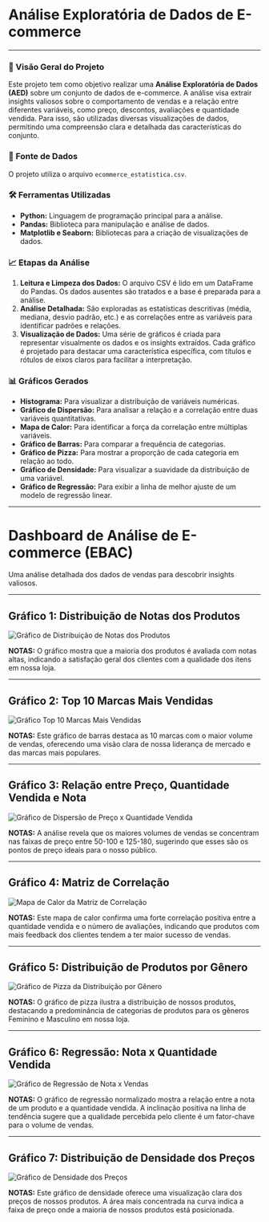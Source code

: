 # Análise Exploratória de Dados de E-commerce

---

### 📖 Visão Geral do Projeto

Este projeto tem como objetivo realizar uma **Análise Exploratória de Dados (AED)** sobre um conjunto de dados de e-commerce. A análise visa extrair insights valiosos sobre o comportamento de vendas e a relação entre diferentes variáveis, como preço, descontos, avaliações e quantidade vendida. Para isso, são utilizadas diversas visualizações de dados, permitindo uma compreensão clara e detalhada das características do conjunto.

### 📁 Fonte de Dados

O projeto utiliza o arquivo `ecommerce_estatistica.csv`.

### 🛠️ Ferramentas Utilizadas

* **Python:** Linguagem de programação principal para a análise.
* **Pandas:** Biblioteca para manipulação e análise de dados.
* **Matplotlib e Seaborn:** Bibliotecas para a criação de visualizações de dados.

### 📈 Etapas da Análise

1.  **Leitura e Limpeza dos Dados:** O arquivo CSV é lido em um DataFrame do Pandas. Os dados ausentes são tratados e a base é preparada para a análise.
2.  **Análise Detalhada:** São exploradas as estatísticas descritivas (média, mediana, desvio padrão, etc.) e as correlações entre as variáveis para identificar padrões e relações.
3.  **Visualização de Dados:** Uma série de gráficos é criada para representar visualmente os dados e os insights extraídos. Cada gráfico é projetado para destacar uma característica específica, com títulos e rótulos de eixos claros para facilitar a interpretação.

### 📊 Gráficos Gerados

* **Histograma:** Para visualizar a distribuição de variáveis numéricas.
* **Gráfico de Dispersão:** Para analisar a relação e a correlação entre duas variáveis quantitativas.
* **Mapa de Calor:** Para identificar a força da correlação entre múltiplas variáveis.
* **Gráfico de Barras:** Para comparar a frequência de categorias.
* **Gráfico de Pizza:** Para mostrar a proporção de cada categoria em relação ao todo.
* **Gráfico de Densidade:** Para visualizar a suavidade da distribuição de uma variável.
* **Gráfico de Regressão:** Para exibir a linha de melhor ajuste de um modelo de regressão linear.

---

# Dashboard de Análise de E-commerce (EBAC)

Uma análise detalhada dos dados de vendas para descobrir insights valiosos.

---

## Gráfico 1: Distribuição de Notas dos Produtos

![Gráfico de Distribuição de Notas dos Produtos](img/Dist_Notas_Produtos.png)

**NOTAS:** O gráfico mostra que a maioria dos produtos é avaliada com notas altas, indicando a satisfação geral dos clientes com a qualidade dos itens em nossa loja.

---

## Gráfico 2: Top 10 Marcas Mais Vendidas

![Gráfico Top 10 Marcas Mais Vendidas](img/TOP10.png)

**NOTAS:** Este gráfico de barras destaca as 10 marcas com o maior volume de vendas, oferecendo uma visão clara de nossa liderança de mercado e das marcas mais populares.

---

## Gráfico 3: Relação entre Preço, Quantidade Vendida e Nota

![Gráfico de Dispersão de Preço x Quantidade Vendida](img/relations.png)

**NOTAS:** A análise revela que os maiores volumes de vendas se concentram nas faixas de preço entre 50-100 e 125-180, sugerindo que esses são os pontos de preço ideais para o nosso público.

---

## Gráfico 4: Matriz de Correlação

![Mapa de Calor da Matriz de Correlação](img/MatrixCorrelacao.png)

**NOTAS:** Este mapa de calor confirma uma forte correlação positiva entre a quantidade vendida e o número de avaliações, indicando que produtos com mais feedback dos clientes tendem a ter maior sucesso de vendas.

---

## Gráfico 5: Distribuição de Produtos por Gênero

![Gráfico de Pizza da Distribuição por Gênero](img/Dist_Produtos.png)

**NOTAS:** O gráfico de pizza ilustra a distribuição de nossos produtos, destacando a predominância de categorias de produtos para os gêneros Feminino e Masculino em nossa loja.

---

## Gráfico 6: Regressão: Nota x Quantidade Vendida

![Gráfico de Regressão de Nota x Vendas](img/Regressao.png)

**NOTAS:** O gráfico de regressão normalizado mostra a relação entre a nota de um produto e a quantidade vendida. A inclinação positiva na linha de tendência sugere que a qualidade percebida pelo cliente é um fator-chave para o volume de vendas.

---

## Gráfico 7: Distribuição de Densidade dos Preços

![Gráfico de Densidade dos Preços](img/dist_densidade.png)

**NOTAS:** Este gráfico de densidade oferece uma visualização clara dos preços de nossos produtos. A área mais concentrada na curva indica a faixa de preço onde a maioria de nossos produtos está posicionada.

